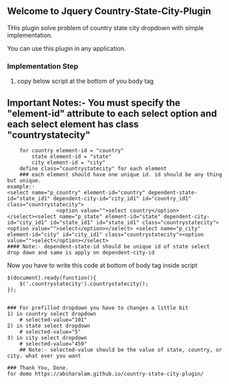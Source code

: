 ## Welcome to Jquery Country-State-City-Plugin

THis plugin solve problem of country state city dropdown with simple implementation.

You can use this plugin in any application.

### Implementation Step

1) copy below script at the bottom of you body tag

<script src="https://code.jquery.com/jquery-3.3.1.min.js"></script>  
<script type="text/javascript" src="countrystatecity.min.js"></script> 
  
  ## Important Notes:- You must specify the "element-id" attribute to each select option and each select element has class "countrystatecity"
        for country element-id = "country"
            state element-id = "state"
            city element-id = "city"
        define class="countrystatecity" for each element
        ### each element should have one unique id. id should be any thing but unique. 
	example:- 
	<select name="p_country" element-id="country" dependent-state-id="state_id1" dependent-city-id="city_id1" id="country_id1"  class="countrystatecity">
					<option value="">select country</option>
	</select><select name="p_state" element-id="state" dependent-city-id="city_id1" id="state_id1" id="state_id1" class="countrystatecity"><option value="">select</option></select> <select name="p_city" element-id="city" id="city_id1" class="countrystatecity"><option value="">select</option></select>
	#### Note:- dependent-state-id should be unique id of state select drop down and same is apply on dependent-city-id  

Now you have to write this code at bottom of body tag inside script

	$(document).ready(function(){
		$('.countrystatecity').countrystatecity();
	});
```

### For prefilled dropdown you have to changes a little bit
1) in country select dropdown 
	# selected-value="101"
2) in state select dropdown 
	# selected-value="5"
3) in city select dropdown
	# selected-value="459"
	## Note:- selected-value should be the value of state, country, or city. what ever you want

### Thank You, Done.
for demo https://absharalam.github.io/country-state-city-plugin/
